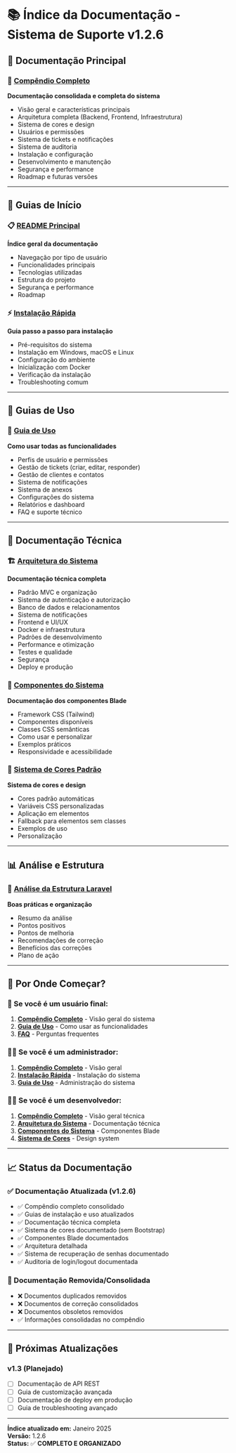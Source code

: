 # 📚 Índice da Documentação - Sistema de Suporte v1.2.6

## 🎯 **Documentação Principal**

### **📖 [Compêndio Completo](COMPENDIO_SISTEMA_SUPORTE.md)**
**Documentação consolidada e completa do sistema**
- Visão geral e características principais
- Arquitetura completa (Backend, Frontend, Infraestrutura)
- Sistema de cores e design
- Usuários e permissões
- Sistema de tickets e notificações
- Sistema de auditoria
- Instalação e configuração
- Desenvolvimento e manutenção
- Segurança e performance
- Roadmap e futuras versões

---

## 🚀 **Guias de Início**

### **📋 [README Principal](README.md)**
**Índice geral da documentação**
- Navegação por tipo de usuário
- Funcionalidades principais
- Tecnologias utilizadas
- Estrutura do projeto
- Segurança e performance
- Roadmap

### **⚡ [Instalação Rápida](INSTALACAO.md)**
**Guia passo a passo para instalação**
- Pré-requisitos do sistema
- Instalação em Windows, macOS e Linux
- Configuração do ambiente
- Inicialização com Docker
- Verificação da instalação
- Troubleshooting comum

---

## 👥 **Guias de Uso**

### **📖 [Guia de Uso](USO_SISTEMA.md)**
**Como usar todas as funcionalidades**
- Perfis de usuário e permissões
- Gestão de tickets (criar, editar, responder)
- Gestão de clientes e contatos
- Sistema de notificações
- Sistema de anexos
- Configurações do sistema
- Relatórios e dashboard
- FAQ e suporte técnico

---

## 🔧 **Documentação Técnica**

### **🏗️ [Arquitetura do Sistema](ARQUITETURA.md)**
**Documentação técnica completa**
- Padrão MVC e organização
- Sistema de autenticação e autorização
- Banco de dados e relacionamentos
- Sistema de notificações
- Frontend e UI/UX
- Docker e infraestrutura
- Padrões de desenvolvimento
- Performance e otimização
- Testes e qualidade
- Segurança
- Deploy e produção

### **🧩 [Componentes do Sistema](COMPONENTES_SISTEMA.md)**
**Documentação dos componentes Blade**
- Framework CSS (Tailwind)
- Componentes disponíveis
- Classes CSS semânticas
- Como usar e personalizar
- Exemplos práticos
- Responsividade e acessibilidade

### **🎨 [Sistema de Cores Padrão](SISTEMA_CORES_PADRAO.md)**
**Sistema de cores e design**
- Cores padrão automáticas
- Variáveis CSS personalizadas
- Aplicação em elementos
- Fallback para elementos sem classes
- Exemplos de uso
- Personalização

---

## 📊 **Análise e Estrutura**

### **📁 [Análise da Estrutura Laravel](ANALISE_ESTRUTURA_LARAVEL.md)**
**Boas práticas e organização**
- Resumo da análise
- Pontos positivos
- Pontos de melhoria
- Recomendações de correção
- Benefícios das correções
- Plano de ação

---

## 🎯 **Por Onde Começar?**

### **👤 Se você é um usuário final:**
1. **[Compêndio Completo](COMPENDIO_SISTEMA_SUPORTE.md)** - Visão geral do sistema
2. **[Guia de Uso](USO_SISTEMA.md)** - Como usar as funcionalidades
3. **[FAQ](USO_SISTEMA.md#-faq---perguntas-frequentes)** - Perguntas frequentes

### **👨‍💼 Se você é um administrador:**
1. **[Compêndio Completo](COMPENDIO_SISTEMA_SUPORTE.md)** - Visão geral
2. **[Instalação Rápida](INSTALACAO.md)** - Instalação do sistema
3. **[Guia de Uso](USO_SISTEMA.md)** - Administração do sistema

### **👨‍💻 Se você é um desenvolvedor:**
1. **[Compêndio Completo](COMPENDIO_SISTEMA_SUPORTE.md)** - Visão geral técnica
2. **[Arquitetura do Sistema](ARQUITETURA.md)** - Documentação técnica
3. **[Componentes do Sistema](COMPONENTES_SISTEMA.md)** - Componentes Blade
4. **[Sistema de Cores](SISTEMA_CORES_PADRAO.md)** - Design system

---

## 📈 **Status da Documentação**

### **✅ Documentação Atualizada (v1.2.6)**
- ✅ Compêndio completo consolidado
- ✅ Guias de instalação e uso atualizados
- ✅ Documentação técnica completa
- ✅ Sistema de cores documentado (sem Bootstrap)
- ✅ Componentes Blade documentados
- ✅ Arquitetura detalhada
- ✅ Sistema de recuperação de senhas documentado
- ✅ Auditoria de login/logout documentada

### **🔄 Documentação Removida/Consolidada**
- ❌ Documentos duplicados removidos
- ❌ Documentos de correção consolidados
- ❌ Documentos obsoletos removidos
- ✅ Informações consolidadas no compêndio

---

## 🚀 **Próximas Atualizações**

### **v1.3 (Planejado)**
- [ ] Documentação de API REST
- [ ] Guia de customização avançada
- [ ] Documentação de deploy em produção
- [ ] Guia de troubleshooting avançado

---

**Índice atualizado em:** Janeiro 2025  
**Versão:** 1.2.6  
**Status:** ✅ **COMPLETO E ORGANIZADO**
